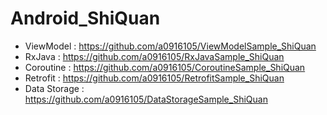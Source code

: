 # Android_ShiQuan

- ViewModel : https://github.com/a0916105/ViewModelSample_ShiQuan
- RxJava : https://github.com/a0916105/RxJavaSample_ShiQuan
- Coroutine : https://github.com/a0916105/CoroutineSample_ShiQuan
- Retrofit : https://github.com/a0916105/RetrofitSample_ShiQuan
- Data Storage : https://github.com/a0916105/DataStorageSample_ShiQuan
